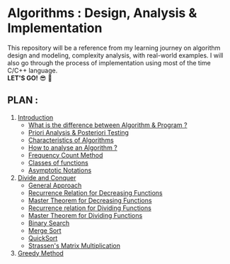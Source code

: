 # Algorithms : Design, Analysis &  Implementation
This repository will be a reference from my learning journey on algorithm design and modeling, complexity analysis, with real-world examples. I will also go through the process of implementation using most of the time C/C++ language.<br>
**LET'S GO!** :sunglasses: :muscle:

## PLAN :
1. [Introduction](https://github.com/fahdarhalai/Algorithms/tree/master/1-Introduction)
    - [What is the difference between Algorithm & Program ?](https://github.com/fahdarhalai/Algorithms/tree/master/1-Introduction#what-is-the-difference-between-algorithm--program-)
    - [Priori Analysis & Posteriori Testing](https://github.com/fahdarhalai/Algorithms/tree/master/1-Introduction#priori-analysis--posteriori-testing-)
    - [Characteristics of Algorithms](https://github.com/fahdarhalai/Algorithms/tree/master/1-Introduction#characteristics-of-algorithms-)
    - [How to analyse an Algorithm ?](https://github.com/fahdarhalai/Algorithms/tree/master/1-Introduction#how-to-analyse-an-algorithm-)
    - [Frequency Count Method](https://github.com/fahdarhalai/Algorithms/tree/master/1-Introduction#frequency-count-method-)
    - [Classes of functions](https://github.com/fahdarhalai/Algorithms/tree/master/1-Introduction#classes-of-functions-)
    - [Asymptotic Notations](https://github.com/fahdarhalai/Algorithms/tree/master/1-Introduction#classes-of-functions-)
2. [Divide and Conquer](https://github.com/fahdarhalai/Algorithms/tree/master/2-Divide%20and%20Conquer)
    - [General Approach](https://github.com/fahdarhalai/Algorithms/tree/master/2-Divide%20and%20Conquer#general-approach-)
    - [Recurrence Relation for Decreasing Functions](https://github.com/fahdarhalai/Algorithms/tree/master/2-Divide%20and%20Conquer#recurrence-relation-for-decreasing-functions-)
    - [Master Theorem for Decreasing Functions](https://github.com/fahdarhalai/Algorithms/tree/master/2-Divide%20and%20Conquer#master-theorem-for-decreasing-functions-)
    - [Recurrence relation for Dividing Functions](https://github.com/fahdarhalai/Algorithms/tree/master/2-Divide%20and%20Conquer#recurrence-relation-for-dividing-functions-)
    - [Master Theorem for Dividing Functions](https://github.com/fahdarhalai/Algorithms/tree/master/2-Divide%20and%20Conquer#master-theorem-for-dividing-functions-)
    - [Binary Search](https://github.com/fahdarhalai/Algorithms/blob/master/2-Divide%20and%20Conquer/README.md#binary-search-)
    - [Merge Sort](https://github.com/fahdarhalai/Algorithms/blob/master/2-Divide%20and%20Conquer/README.md#merge-sort-)
    - [QuickSort](https://github.com/fahdarhalai/Algorithms/tree/master/2-Divide%20and%20Conquer#quicksort-)
    - [Strassen's Matrix Multiplication](https://github.com/fahdarhalai/Algorithms/tree/master/2-Divide%20and%20Conquer#strassens-matrix-multiplication-)
3. [Greedy Method](https://github.com/fahdarhalai/Algorithms/tree/master/3-Greedy%20Method)
